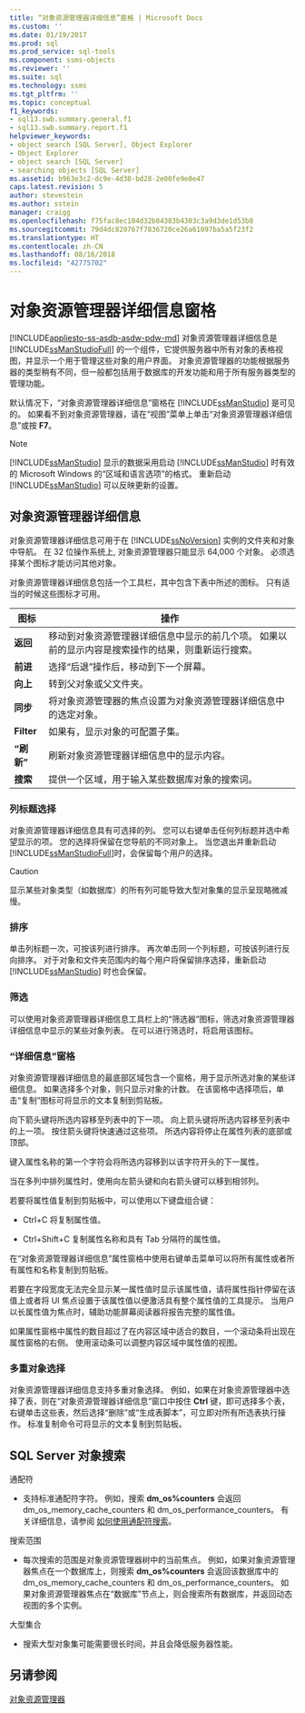 ```yaml
---
title: “对象资源管理器详细信息”窗格 | Microsoft Docs
ms.custom: ''
ms.date: 01/19/2017
ms.prod: sql
ms.prod_service: sql-tools
ms.component: ssms-objects
ms.reviewer: ''
ms.suite: sql
ms.technology: ssms
ms.tgt_pltfrm: ''
ms.topic: conceptual
f1_keywords:
- sql13.swb.summary.general.f1
- sql13.swb.summary.report.f1
helpviewer_keywords:
- object search [SQL Server], Object Explorer
- Object Explorer
- object search [SQL Server]
- searching objects [SQL Server]
ms.assetid: b963e3c2-dc9e-4d38-bd28-2e00fe9e0e47
caps.latest.revision: 5
author: stevestein
ms.author: sstein
manager: craigg
ms.openlocfilehash: f75fac8ec104d32b84383b4303c3a9d3de1d53b8
ms.sourcegitcommit: 79d4dc820767f7836720ce26a61097ba5a5f23f2
ms.translationtype: HT
ms.contentlocale: zh-CN
ms.lasthandoff: 08/16/2018
ms.locfileid: "42775702"
---
```

# <a name="object-explorer-details-pane"></a>对象资源管理器详细信息窗格
[!INCLUDE[appliesto-ss-asdb-asdw-pdw-md](../../includes/appliesto-ss-asdb-asdw-pdw-md.md)]
对象资源管理器详细信息是 [!INCLUDE[ssManStudioFull](../../includes/ssmanstudiofull-md.md)] 的一个组件，它提供服务器中所有对象的表格视图，并显示一个用于管理这些对象的用户界面。 对象资源管理器的功能根据服务器的类型稍有不同，但一般都包括用于数据库的开发功能和用于所有服务器类型的管理功能。  
  
默认情况下，“对象资源管理器详细信息”窗格在 [!INCLUDE[ssManStudio](../../includes/ssmanstudio-md.md)] 是可见的。 如果看不到对象资源管理器，请在“视图”菜单上单击“对象资源管理器详细信息”或按 **F7**。  
  
> [!NOTE]  
> [!INCLUDE[ssManStudio](../../includes/ssmanstudio-md.md)] 显示的数据采用启动 [!INCLUDE[ssManStudio](../../includes/ssmanstudio-md.md)] 时有效的 Microsoft Windows 的“区域和语言选项”的格式。 重新启动 [!INCLUDE[ssManStudio](../../includes/ssmanstudio-md.md)] 可以反映更新的设置。  
  
## <a name="object-explorer-details"></a>对象资源管理器详细信息  
对象资源管理器详细信息可用于在 [!INCLUDE[ssNoVersion](../../includes/ssnoversion-md.md)] 实例的文件夹和对象中导航。 在 32 位操作系统上, 对象资源管理器只能显示 64,000 个对象。 必须选择某个图标才能访问其他对象。  
  
对象资源管理器详细信息包括一个工具栏，其中包含下表中所述的图标。 只有适当的时候这些图标才可用。  
  
|图标|操作|  
|--------|----------|  
|**返回**|移动到对象资源管理器详细信息中显示的前几个项。 如果以前的显示内容是搜索操作的结果，则重新运行搜索。|  
|**前进**|选择“后退”操作后，移动到下一个屏幕。|  
|**向上**|转到父对象或父文件夹。|  
|**同步**|将对象资源管理器的焦点设置为对象资源管理器详细信息中的选定对象。|  
|**Filter**|如果有，显示对象的可配置子集。|  
|**“刷新”**|刷新对象资源管理器详细信息中的显示内容。|  
|**搜索**|提供一个区域，用于输入某些数据库对象的搜索词。|  
  
### <a name="column-header-selections"></a>列标题选择  
对象资源管理器详细信息具有可选择的列。 您可以右键单击任何列标题并选中希望显示的项。 您的选择将保留在您导航的不同对象上。 当您退出并重新启动 [!INCLUDE[ssManStudioFull](../../includes/ssmanstudiofull-md.md)]时，会保留每个用户的选择。  
  
> [!CAUTION]  
> 显示某些对象类型（如数据库）的所有列可能导致大型对象集的显示呈现略微减慢。  
  
### <a name="sorting"></a>排序  
单击列标题一次，可按该列进行排序。 再次单击同一个列标题，可按该列进行反向排序。 对于对象和文件夹范围内的每个用户将保留排序选择，重新启动 [!INCLUDE[ssManStudio](../../includes/ssmanstudio-md.md)] 时也会保留。  
  
### <a name="filtering"></a>筛选  
可以使用对象资源管理器详细信息工具栏上的“筛选器”图标，筛选对象资源管理器详细信息中显示的某些对象列表。 在可以进行筛选时，将启用该图标。  
  
### <a name="details-pane"></a>“详细信息”窗格  
对象资源管理器详细信息的最底部区域包含一个窗格，用于显示所选对象的某些详细信息。 如果选择多个对象，则只显示对象的计数。 在该窗格中选择项后，单击“复制”图标可将显示的文本复制到剪贴板。  
  
向下箭头键将所选内容移至列表中的下一项。 向上箭头键将所选内容移至列表中的上一项。 按住箭头键将快速通过这些项。 所选内容将停止在属性列表的底部或顶部。  
  
键入属性名称的第一个字符会将所选内容移到以该字符开头的下一属性。  
  
当在多列中排列属性时，使用向左箭头键和向右箭头键可以移到相邻列。  
  
若要将属性值复制到剪贴板中，可以使用以下键盘组合键：  
  
-   Ctrl+C 将复制属性值。  
  
-   Ctrl+Shift+C 复制属性名称和具有 Tab 分隔符的属性值。  
  
在“对象资源管理器详细信息”属性窗格中使用右键单击菜单可以将所有属性或者所有属性和名称复制到剪贴板。  
  
若要在字段宽度无法完全显示某一属性值时显示该属性值，请将属性指针停留在该值上或者将 UI 焦点设置于该属性值以便激活具有整个属性值的工具提示。 当用户以长属性值为焦点时，辅助功能屏幕阅读器将报告完整的属性值。  
  
如果属性窗格中属性的数目超过了在内容区域中适合的数目，一个滚动条将出现在属性窗格的右侧。 使用滚动条可以调整内容区域中属性值的视图。  
  
### <a name="multiple-object-selection"></a>多重对象选择  
对象资源管理器详细信息支持多重对象选择。 例如，如果在对象资源管理器中选择了表，则在“对象资源管理器详细信息”窗口中按住 **Ctrl** 键，即可选择多个表，右键单击这些表，然后选择“删除”或“生成表脚本”，可立即对所有所选表执行操作。 标准复制命令可将显示的文本复制到剪贴板。  
  
## <a name="sql-server-object-search"></a>SQL Server 对象搜索  
通配符  
  
-   支持标准通配符字符。 例如，搜索 **dm_os%counters** 会返回 dm_os_memory_cache_counters 和 dm_os_performance_counters。 有关详细信息，请参阅 [如何使用通配符搜索](../../relational-databases/scripting/search-text-with-wildcards.md)。  
  
搜索范围  
  
-   每次搜索的范围是对象资源管理器树中的当前焦点。 例如，如果对象资源管理器焦点在一个数据库上，则搜索 **dm_os%counters** 会返回该数据库中的 dm_os_memory_cache_counters 和 dm_os_performance_counters。 如果对象资源管理器焦点在“数据库”节点上，则会搜索所有数据库，并返回动态视图的多个实例。  
  
大型集合  
  
-   搜索大型对象集可能需要很长时间，并且会降低服务器性能。  
  
## <a name="see-also"></a>另请参阅  
[对象资源管理器](../../ssms/object/object-explorer.md)  
  
